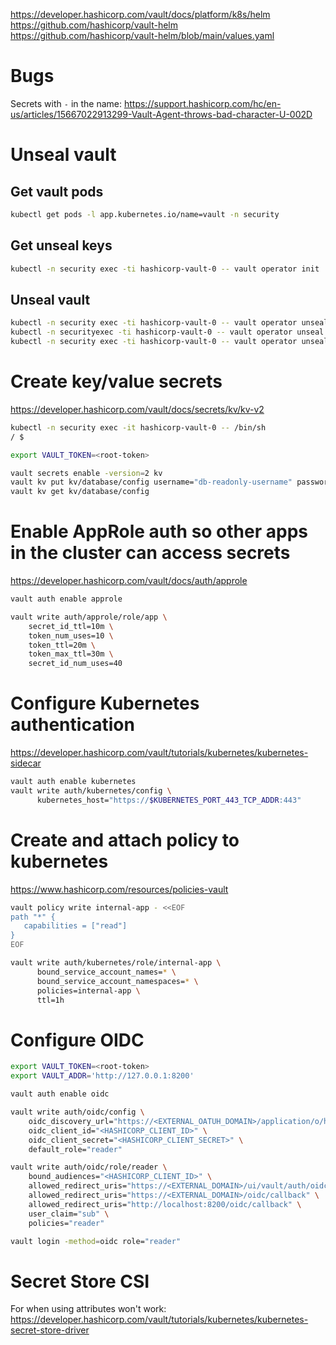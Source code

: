 https://developer.hashicorp.com/vault/docs/platform/k8s/helm
https://github.com/hashicorp/vault-helm
https://github.com/hashicorp/vault-helm/blob/main/values.yaml


# Bugs
Secrets with `-` in the name:
https://support.hashicorp.com/hc/en-us/articles/15667022913299-Vault-Agent-throws-bad-character-U-002D


# Unseal vault

## Get vault pods
```bash
kubectl get pods -l app.kubernetes.io/name=vault -n security
```

## Get unseal keys
```bash
kubectl -n security exec -ti hashicorp-vault-0 -- vault operator init
```

## Unseal vault
```bash
kubectl -n security exec -ti hashicorp-vault-0 -- vault operator unseal <unseal-key>
kubectl -n securityexec -ti hashicorp-vault-0 -- vault operator unseal <unseal-key>
kubectl -n security exec -ti hashicorp-vault-0 -- vault operator unseal <unseal-key>
```

# Create key/value secrets
https://developer.hashicorp.com/vault/docs/secrets/kv/kv-v2

```bash
kubectl -n security exec -it hashicorp-vault-0 -- /bin/sh
/ $

export VAULT_TOKEN=<root-token>

vault secrets enable -version=2 kv
vault kv put kv/database/config username="db-readonly-username" password="db-secret-password"
vault kv get kv/database/config
```

# Enable AppRole auth so other apps in the cluster can access secrets
https://developer.hashicorp.com/vault/docs/auth/approle

```bash
vault auth enable approle

vault write auth/approle/role/app \
    secret_id_ttl=10m \
    token_num_uses=10 \
    token_ttl=20m \
    token_max_ttl=30m \
    secret_id_num_uses=40

```

# Configure Kubernetes authentication
https://developer.hashicorp.com/vault/tutorials/kubernetes/kubernetes-sidecar
```bash
vault auth enable kubernetes
vault write auth/kubernetes/config \
      kubernetes_host="https://$KUBERNETES_PORT_443_TCP_ADDR:443"
```

# Create and attach policy to kubernetes
https://www.hashicorp.com/resources/policies-vault

```bash
vault policy write internal-app - <<EOF
path "*" {
   capabilities = ["read"]
}
EOF

vault write auth/kubernetes/role/internal-app \
      bound_service_account_names=* \
      bound_service_account_namespaces=* \
      policies=internal-app \
      ttl=1h
```

# Configure OIDC
```bash
export VAULT_TOKEN=<root-token>
export VAULT_ADDR='http://127.0.0.1:8200'

vault auth enable oidc

vault write auth/oidc/config \
    oidc_discovery_url="https://<EXTERNAL_OATUH_DOMAIN>/application/o/hashicorp-vault/" \
    oidc_client_id="<HASHICORP_CLIENT_ID>" \
    oidc_client_secret="<HASHICORP_CLIENT_SECRET>" \
    default_role="reader"

vault write auth/oidc/role/reader \
    bound_audiences="<HASHICORP_CLIENT_ID>" \
    allowed_redirect_uris="https://<EXTERNAL_DOMAIN>/ui/vault/auth/oidc/oidc/callback" \
    allowed_redirect_uris="https://<EXTERNAL_DOMAIN>/oidc/callback" \
    allowed_redirect_uris="http://localhost:8200/oidc/callback" \
    user_claim="sub" \
    policies="reader"

vault login -method=oidc role="reader"
```

# Secret Store CSI
For when using attributes won't work:
https://developer.hashicorp.com/vault/tutorials/kubernetes/kubernetes-secret-store-driver